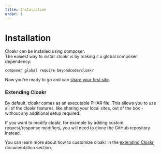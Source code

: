 ```yaml
---
title: Installation
order: 1
---
```


# Installation

Cloakr can be installed using composer.  
The easiest way to install cloakr is by making it a global composer dependency:

```bash
composer global require beyondcode/cloakr
```

Now you're ready to go and can [share your first site](/docs/cloakr/getting-started/sharing-your-first-site).

### Extending Cloakr

By default, cloakr comes as an executable PHAR file. This allows you to use all of the cloakr features, like sharing your local sites, out of the box - without any additional setup required.

If you want to modify cloakr, for example by adding custom request/response modifiers, you will need to clone the GitHub repository instead.

You can learn more about how to customize cloakr in the [extending Cloakr](/docs/cloakr/extending-the-server/subdomain-generator) documentation section.
